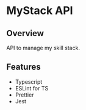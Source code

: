 # MyStack API

## Overview

API to manage my skill stack.

## Features

* Typescript
* ESLint for TS
* Prettier
* Jest

